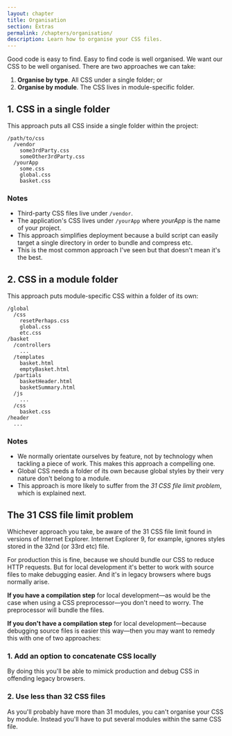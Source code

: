 ```yaml
---
layout: chapter
title: Organisation
section: Extras
permalink: /chapters/organisation/
description: Learn how to organise your CSS files.
---
```


Good code is easy to find. Easy to find code is well organised. We want our CSS to be well organised. There are two approaches we can take:

1. **Organise by type**. All CSS under a single folder; or
2. **Organise by module**. The CSS lives in module-specific folder.

## 1. CSS in a single folder

This approach puts all CSS inside a single folder within the project:

	/path/to/css
	  /vendor
        some3rdParty.css
        someOther3rdParty.css
	  /yourApp
	    some.css
	    global.css
	    basket.css

### Notes

* Third-party CSS files live under `/vendor`.
* The application's CSS lives under `/yourApp` where *yourApp* is the name of your project.
* This approach simplifies deployment because a build script can easily target a single directory in order to bundle and compress etc.
* This is the most common approach I've seen but that doesn't mean it's the best.

## 2. CSS in a module folder

This approach puts module-specific CSS within a folder of its own:

	/global
	  /css
	    resetPerhaps.css
	    global.css
        etc.css
	/basket
      /controllers
        ...
      /templates
        basket.html
        emptyBasket.html
      /partials
        basketHeader.html
        basketSummary.html
      /js
        ...
      /css
        basket.css
	/header
	  ...

### Notes

* We normally orientate ourselves by feature, not by technology when tackling a piece of work. This makes this approach a compelling one.
* Global CSS needs a folder of its own because global styles by their very nature don't belong to a module.
* This approach is more likely to suffer from the *31 CSS file limit problem*, which is explained next.

## The 31 CSS file limit problem

Whichever approach you take, be aware of the 31 CSS file limit found in versions of Internet Explorer. Internet Explorer 9, for example, ignores styles stored in the 32nd (or 33rd etc) file.

For production this is fine, because we should bundle our CSS to reduce HTTP requests. But for local development it's better to work with source files to make debugging easier. And it's in legacy browsers where bugs normally arise.

**If you have a compilation step** for local development&mdash;as would be the case when using a CSS preprocessor&mdash;you don't need to worry. The preprocessor will bundle the files.

**If you don't have a compilation step** for local development&mdash;because debugging source files is easier this way&mdash;then you may want to remedy this with one of two approaches:

### 1. Add an option to concatenate CSS locally

By doing this you'll be able to mimick production and debug CSS in offending legacy browsers.

### 2. Use less than 32 CSS files

As you'll probably have more than 31 modules, you can't organise your CSS by module. Instead you'll have to put several modules within the same CSS file.